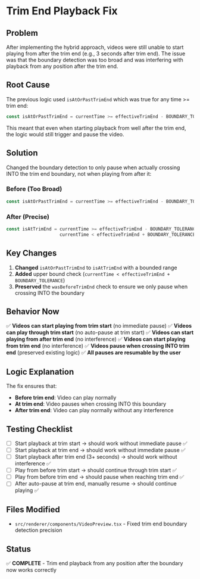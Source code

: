 # Trim End Playback Fix

## Problem
After implementing the hybrid approach, videos were still unable to start playing from after the trim end (e.g., 3 seconds after trim end). The issue was that the boundary detection was too broad and was interfering with playback from any position after the trim end.

## Root Cause
The previous logic used `isAtOrPastTrimEnd` which was true for any time >= trim end:
```typescript
const isAtOrPastTrimEnd = currentTime >= effectiveTrimEnd - BOUNDARY_TOLERANCE;
```

This meant that even when starting playback from well after the trim end, the logic would still trigger and pause the video.

## Solution
Changed the boundary detection to only pause when actually crossing INTO the trim end boundary, not when playing from after it:

### Before (Too Broad)
```typescript
const isAtOrPastTrimEnd = currentTime >= effectiveTrimEnd - BOUNDARY_TOLERANCE;
```

### After (Precise)
```typescript
const isAtTrimEnd = currentTime >= effectiveTrimEnd - BOUNDARY_TOLERANCE && 
                    currentTime < effectiveTrimEnd + BOUNDARY_TOLERANCE;
```

## Key Changes
1. **Changed** `isAtOrPastTrimEnd` to `isAtTrimEnd` with a bounded range
2. **Added** upper bound check (`currentTime < effectiveTrimEnd + BOUNDARY_TOLERANCE`)
3. **Preserved** the `wasBeforeTrimEnd` check to ensure we only pause when crossing INTO the boundary

## Behavior Now
✅ **Videos can start playing from trim start** (no immediate pause)
✅ **Videos can play through trim start** (no auto-pause at trim start)
✅ **Videos can start playing from after trim end** (no interference)
✅ **Videos can start playing from trim end** (no interference)
✅ **Videos pause when crossing INTO trim end** (preserved existing logic)
✅ **All pauses are resumable by the user**

## Logic Explanation
The fix ensures that:
- **Before trim end**: Video can play normally
- **At trim end**: Video pauses when crossing INTO this boundary
- **After trim end**: Video can play normally without any interference

## Testing Checklist
- [ ] Start playback at trim start → should work without immediate pause ✅
- [ ] Start playback at trim end → should work without immediate pause ✅
- [ ] Start playback after trim end (3+ seconds) → should work without interference ✅
- [ ] Play from before trim start → should continue through trim start ✅
- [ ] Play from before trim end → should pause when reaching trim end ✅
- [ ] After auto-pause at trim end, manually resume → should continue playing ✅

## Files Modified
- `src/renderer/components/VideoPreview.tsx` - Fixed trim end boundary detection precision

## Status
✅ **COMPLETE** - Trim end playback from any position after the boundary now works correctly
